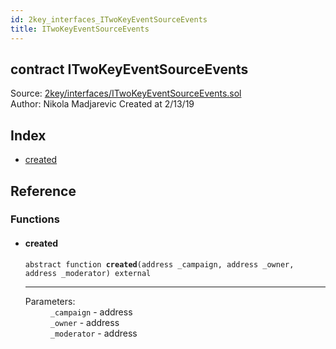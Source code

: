 ```yaml
---
id: 2key_interfaces_ITwoKeyEventSourceEvents
title: ITwoKeyEventSourceEvents
---
```


<div class="contract-doc"><div class="contract"><h2 class="contract-header"><span class="contract-kind">contract</span> ITwoKeyEventSourceEvents</h2><div class="source">Source: <a href="git+https://github.com/2keynet/web3-alpha/blob/v0.0.3/contracts/2key/interfaces/ITwoKeyEventSourceEvents.sol" target="_blank">2key/interfaces/ITwoKeyEventSourceEvents.sol</a></div><div class="author">Author: Nikola Madjarevic Created at 2/13/19</div></div><div class="index"><h2>Index</h2><ul><li><a href="2key_interfaces_ITwoKeyEventSourceEvents.html#created">created</a></li></ul></div><div class="reference"><h2>Reference</h2><div class="functions"><h3>Functions</h3><ul><li><div class="item function"><span id="created" class="anchor-marker"></span><h4 class="name">created</h4><div class="body"><code class="signature"><span>abstract </span>function <strong>created</strong><span>(address _campaign, address _owner, address _moderator) </span><span>external </span></code><hr/><dl><dt><span class="label-parameters">Parameters:</span></dt><dd><div><code>_campaign</code> - address</div><div><code>_owner</code> - address</div><div><code>_moderator</code> - address</div></dd></dl></div></div></li></ul></div></div></div>
